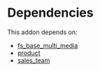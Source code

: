 # Dependencies

This addon depends on:

- [fs_base_multi_media](https://github.com/bringout/oca-storage)
- [product](https://github.com/bringout/oca-ocb-sale)
- [sales_team](https://github.com/bringout/oca-ocb-sale)
